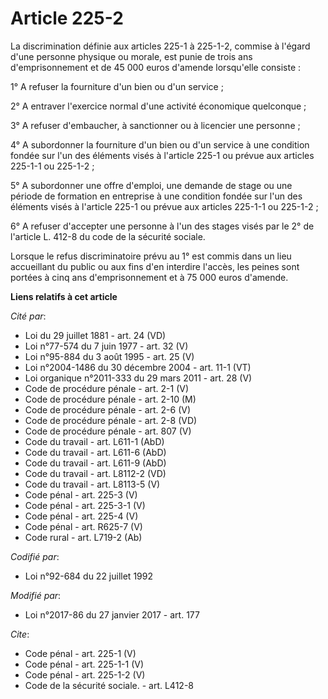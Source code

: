 # Article 225-2

La discrimination définie aux articles 225-1 à 225-1-2, commise à l'égard d'une personne physique ou morale, est punie de
trois ans d'emprisonnement et de 45 000 euros d'amende lorsqu'elle consiste :

1° A refuser la fourniture d'un bien ou d'un service ;

2° A entraver l'exercice normal d'une activité économique quelconque ;

3° A refuser d'embaucher, à sanctionner ou à licencier une personne ;

4° A subordonner la fourniture d'un bien ou d'un service à une condition fondée sur l'un des éléments visés à l'article 225-1
ou prévue aux articles 225-1-1 ou 225-1-2 ;

5° A subordonner une offre d'emploi, une demande de stage ou une période de formation en entreprise à une condition fondée
sur l'un des éléments visés à l'article 225-1 ou prévue aux articles 225-1-1 ou 225-1-2 ;

6° A refuser d'accepter une personne à l'un des stages visés par le 2° de l'article L. 412-8 du code de la sécurité sociale.

Lorsque le refus discriminatoire prévu au 1° est commis dans un lieu accueillant du public ou aux fins d'en interdire
l'accès, les peines sont portées à cinq ans d'emprisonnement et à 75 000 euros d'amende.

**Liens relatifs à cet article**

_Cité par_:

  - Loi du 29 juillet 1881 - art. 24 (VD)
  - Loi n°77-574 du 7 juin 1977 - art. 32 (V)
  - Loi n°95-884 du 3 août 1995 - art. 25 (V)
  - Loi n°2004-1486 du 30 décembre 2004 - art. 11-1 (VT)
  - Loi organique n°2011-333 du 29 mars 2011 - art. 28 (V)
  - Code de procédure pénale - art. 2-1 (V)
  - Code de procédure pénale - art. 2-10 (M)
  - Code de procédure pénale - art. 2-6 (V)
  - Code de procédure pénale - art. 2-8 (VD)
  - Code de procédure pénale - art. 807 (V)
  - Code du travail - art. L611-1 (AbD)
  - Code du travail - art. L611-6 (AbD)
  - Code du travail - art. L611-9 (AbD)
  - Code du travail - art. L8112-2 (VD)
  - Code du travail - art. L8113-5 (V)
  - Code pénal - art. 225-3 (V)
  - Code pénal - art. 225-3-1 (V)
  - Code pénal - art. 225-4 (V)
  - Code pénal - art. R625-7 (V)
  - Code rural - art. L719-2 (Ab)

_Codifié par_:

  - Loi n°92-684 du 22 juillet 1992

_Modifié par_:

  - Loi n°2017-86 du 27 janvier 2017 - art. 177

_Cite_:

  - Code pénal - art. 225-1 (V)
  - Code pénal - art. 225-1-1 (V)
  - Code pénal - art. 225-1-2 (V)
  - Code de la sécurité sociale. - art. L412-8

